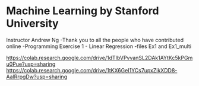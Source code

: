 # Machine Learning by Stanford University
Instructor Andrew Ng
-Thank you to all the people who have contributed online
-Programming Exercise 1 - Linear Regression
-files Ex1 and Ex1_multi

https://colab.research.google.com/drive/1dTIbVPvvanSL2DAk1AYtKc5kPGmu0Pue?usp=sharing
https://colab.research.google.com/drive/1tKX6GeI1YCs7upxZikXDD8-AalRrpgDw?usp=sharing
